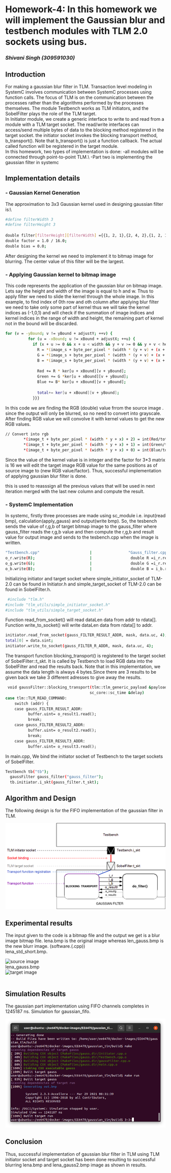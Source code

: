 # Homework-4: In this homework we will implement the Gaussian blur and testbench modules with TLM 2.0 sockets using bus.
### _Shivani Singh (309591030)_

## Introduction
For making a gaussian blur filter in TLM.
Transaction level modeling in SystemC involves communication between SystemC processes using function calls. The focus of TLM is on the communication between the processes rather than the algorithms performed by the processes themselves.
The module Testbench works as TLM initiators, and the SobelFilter plays the role of the TLM target.<br/>
In Initiator module, we create a generic interface to write to and read from a module with a TLM target socket. The read/write interfaces can access/send multiple bytes of data to the blocking method registered in the target socket.
the initiator socket invokes the blocking transport method, b_transport(). Note that b_transport() is just a function callback. The actual called function will be registered in the target module.<br/>
In this homework, two types of implementation is done:
-all modules will be connected through point-to-point TLM.\\
-Part two is implementing the gaussian filter in systemc


## Implementation details 

### - Gaussian Kernel Generation
The approximation to 3x3 Gaussian kernel used in designing gaussian filter is:\\
```sh
#define filterWidth 3
#define filterHeight 3

double filter[filterHeight][filterWidth] ={{1, 2, 1},{2, 4, 2},{1, 2, 1}};
double factor = 1.0 / 16.0;
double bias = 0.0;
```
After designing the kernel we need to implement it to bitmap image for blurring. The center value of this filter will be the largest. 


### - Applying Gaussian kernel to bitmap image
This code represents the application of the gaussian blur on bitmap image. Lets say the height and width of the image is equal to h and w. Thus to apply filter we need to slide the kernel through the whole image. In this example, to find index of 0th row and oth column after applying blur filter we need to take only some part of kernel thus we will take the kernel indices as (-1,0,1) and will check if the summation of image indices and kernel indices in the range of width and height, the remaining part of kernel not in the bound will be discarded.
```sh
for (v = -yBound; v != yBound + adjustY; ++v) {
          for (u = -xBound; u != xBound + adjustX; ++u) {
            if (x + u >= 0 && x + u < width && y + v >= 0 && y + v < height) {
              R = *(image_s + byte_per_pixel * (width * (y + v) + (x + u)) + 2);
              G = *(image_s + byte_per_pixel * (width * (y + v) + (x + u)) + 1);
              B = *(image_s + byte_per_pixel * (width * (y + v) + (x + u)) + 0);
               
              Red += R * ker[u + xBound][v + yBound];
              Green += G *ker[u + xBound][v + yBound];
              Blue += B* ker[u + xBound][v + yBound];

              total+= ker[u + xBound][v + yBound];
            }}}
```
In this code we are finding the RGB (double) value frrom the source image . since the output will only be blurred, so no need to convert into grayscale. After finding RGB value we will convolve it with kernel values to get the new RGB values. 

```sh
// Convert into rgb
        *(image_t + byte_per_pixel * (width * y + x) + 2) = int(Red/total);
        *(image_t + byte_per_pixel * (width * y + x) + 1) = int(Green/total);
        *(image_t + byte_per_pixel * (width * y + x) + 0) = int(Blue/total);
```
Since the value of the kernel value is in integer and the factor for 3*3 matrix is 16 we will edit the target image RGB value for the same positions as of source image to (new RGB value/factor). Thus, successful implementation of applying gaussian blur filter is done.


this is used to reasssign all the previous values that will be used in next iteration merged with the last new column and compute the result.
### - SystemC Implementation
In systemc, firstly three processes are made using sc_module i.e. input(read bmp), calculation(apply_gauss) and output(write bmp). So, the tesbench sends the value of r,g,b of target bitmap image to the gauss_filter where gauss_filter reads the r,g,b value and then compute the r,g,b and result value for output image and sends to the tesbench.cpp when the image is written.
```sh
"Testbench.cpp"                      |                "Gauss_filter.cpp"
o_r.write(R);                        |                 double R =i_r.read();
o_g.write(G);                        |                 double G =i_r.read();
o_b.write(B);                        |                 double B = i_b.read();
```

Initializing initiator and target socket where  simple_initiator_socket of TLM-2.0 can be found in Initiator.h and simple_target_socket of TLM-2.0 can be found in SobelFilter.h.
```sh
 #include "tlm.h"
#include "tlm_utils/simple_initiator_socket.h"
#include "tlm_utils/simple_target_socket.h"
```
Function read_from_socket() will read dataLen data from addr to rdata[]. Function write_to_socket() will write dataLen data from rdata[] to addr.
      
 ```sh
 initiator.read_from_socket(gauss_FILTER_RESULT_ADDR, mask, data.uc, 4);
 total[0] = data.sint;
initiator.write_to_socket(gauss_FILTER_R_ADDR, mask, data.uc, 4);
```


The transport function blocking_transport() is registered to the target socket of SobelFilter::t_skt. It is called by Testbench to load RGB data into the SobelFilter and read the results back. Note that in this implementation, we assume the data length is always 4 bytes.Since there are 3 results to be given back we take 3 different adresses to give away the results.
```sh
 void gaussFilter::blocking_transport(tlm::tlm_generic_payload &payload,
                                     sc_core::sc_time &delay)
case tlm::TLM_READ_COMMAND:
    switch (addr) {
    case gauss_FILTER_RESULT_ADDR:
          buffer.uint= o_result1.read();
          break;
    case gauss_FILTER_RESULT2_ADDR:
          buffer.uint= o_result2.read();
          break;
    case gauss_FILTER_RESULT3_ADDR:
          buffer.uint= o_result3.read();
```
In main.cpp, We bind the initiator socket of Testbench to the target sockets of SobelFilter.

```sh
Testbench tb("tb");
  gaussFilter gauss_filter("gauss_filter");
  tb.initiator.i_skt(gauss_filter.t_skt);

```
## Algorithm and Design
The following design is for the FIFO implementation of the gaussian filter in TLM.

![source image](https://github.com/infinite234/ee6470_hw3/blob/main/tlm.png)<br/>


## Experimental results
The input given to the code is a bitmap file and the output we get is a blur image bitmap file.
lena.bmp is the original image whereas len_gauss.bmp is the  new blurr image. (software.(.cpp))<br/>
lena_std_short.bmp.<br/>

![source image](https://raw.githubusercontent.com/infinite234/ee6470/main/hw1/gauss_fiter_cpp/lena_std_short.bmp)<br/>
lena_gauss.bmp<br/>
![target image](https://raw.githubusercontent.com/infinite234/ee6470/main/hw1/gauss_fiter_cpp/lena_gauss2.bmp)<br/><br/>

## Simulation Results
The gaussian part implementation using FIFO channels completes in 1245187 ns.
Simulation for gaussian_fifo.<br/>

![source image](https://github.com/infinite234/ee6470_hw3/blob/main/Screenshot%20from%202021-03-30%2015-20-47.png)<br/>


## Conclusion
Thus, successful implementation of gaussian blur filter in TLM using TLM initiator socket and target socket has been done resulting to successful blurring lena.bmp and lena_gauss2.bmp image  as shown in results.


